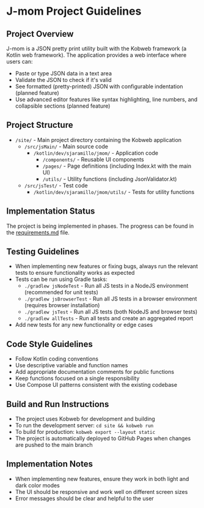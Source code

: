# J-mom Project Guidelines

## Project Overview
J-mom is a JSON pretty print utility built with the Kobweb framework (a Kotlin web framework). The application provides a web interface where users can:
- Paste or type JSON data in a text area
- Validate the JSON to check if it's valid
- See formatted (pretty-printed) JSON with configurable indentation (planned feature)
- Use advanced editor features like syntax highlighting, line numbers, and collapsible sections (planned feature)

## Project Structure
- `/site/` - Main project directory containing the Kobweb application
  - `/src/jsMain/` - Main source code
    - `/kotlin/dev/sjaramillo/jmom/` - Application code
      - `/components/` - Reusable UI components
      - `/pages/` - Page definitions (including Index.kt with the main UI)
      - `/utils/` - Utility functions (including JsonValidator.kt)
  - `/src/jsTest/` - Test code
    - `/kotlin/dev/sjaramillo/jmom/utils/` - Tests for utility functions

## Implementation Status
The project is being implemented in phases. The progress can be found in the [requirements.md](../requirements.md) file.

## Testing Guidelines
- When implementing new features or fixing bugs, always run the relevant tests to ensure functionality works as expected
- Tests can be run using Gradle tasks:
  - `./gradlew jsNodeTest` - Run all JS tests in a NodeJS environment (recommended for unit tests)
  - `./gradlew jsBrowserTest` - Run all JS tests in a browser environment (requires browser installation)
  - `./gradlew jsTest` - Run all JS tests (both NodeJS and browser tests)
  - `./gradlew allTests` - Run all tests and create an aggregated report
- Add new tests for any new functionality or edge cases

## Code Style Guidelines
- Follow Kotlin coding conventions
- Use descriptive variable and function names
- Add appropriate documentation comments for public functions
- Keep functions focused on a single responsibility
- Use Compose UI patterns consistent with the existing codebase

## Build and Run Instructions
- The project uses Kobweb for development and building
- To run the development server: `cd site && kobweb run`
- To build for production: `kobweb export --layout static`
- The project is automatically deployed to GitHub Pages when changes are pushed to the main branch

## Implementation Notes
- When implementing new features, ensure they work in both light and dark color modes
- The UI should be responsive and work well on different screen sizes
- Error messages should be clear and helpful to the user
